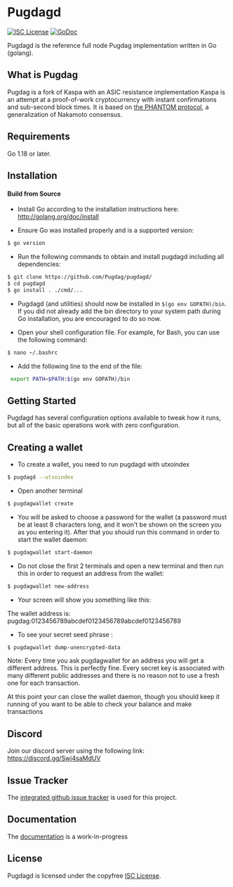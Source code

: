 Pugdagd
========

[![ISC License](http://img.shields.io/badge/license-ISC-blue.svg)](https://choosealicense.com/licenses/isc/)
[![GoDoc](https://img.shields.io/badge/godoc-reference-blue.svg)](http://godoc.org/github.com/Pugdag/pugdagd/)

Pugdagd is the reference full node Pugdag implementation written in Go (golang).

## What is Pugdag

Pugdag is a fork of Kaspa with an ASIC resistance implementation
Kaspa is an attempt at a proof-of-work cryptocurrency with instant confirmations and sub-second block times. It is based on [the PHANTOM protocol](https://eprint.iacr.org/2018/104.pdf), a generalization of Nakamoto consensus.

## Requirements

Go 1.18 or later.

## Installation

#### Build from Source

- Install Go according to the installation instructions here:
  http://golang.org/doc/install

- Ensure Go was installed properly and is a supported version:

```bash
$ go version
```

- Run the following commands to obtain and install pugdagd including all dependencies:

```bash
$ git clone https://github.com/Pugdag/pugdagd/
$ cd pugdagd
$ go install . ./cmd/...
```

- Pugdagd (and utilities) should now be installed in `$(go env GOPATH)/bin`. If you did
  not already add the bin directory to your system path during Go installation,
  you are encouraged to do so now.
  
- Open your shell configuration file. For example, for Bash, you can use the following command:
  
```bash
$ nano ~/.bashrc
```
- Add the following line to the end of the file:

```bash
 export PATH=$PATH:$(go env GOPATH)/bin
```

## Getting Started

Pugdagd has several configuration options available to tweak how it runs, but all
of the basic operations work with zero configuration.

## Creating a wallet

- To create a wallet, you need to run pugdagd with utxoindex

```bash
$ pugdagd --utxoindex
```
- Open another terminal

```bash
$ pugdagwallet create
```

- You will be asked to choose a password for the wallet (a password must be at least 8 characters long, and it won't be shown on the screen you as you entering it). After that you should run this command in order to start the wallet daemon:

```bash
$ pugdagwallet start-daemon
```
- Do not close the first 2 terminals and open a new terminal and then run this in order to request an address from the wallet:

```bash
$ pugdagwallet new-address
```

- Your screen will show you something like this:

The wallet address is:
pugdag:0123456789abcdef0123456789abcdef0123456789

- To see your secret seed phrase :

```bash
$ pugdagwallet dump-unencrypted-data
```

Note: Every time you ask pugdagwallet for an address you will get a different address. This is perfectly fine. Every secret key is associated with many different public addresses and there is no reason not to use a fresh one for each transaction.

At this point your can close the wallet daemon, though you should keep it running of you want to be able to check your balance and make transactions


## Discord
Join our discord server using the following link: https://discord.gg/Swj4saMdUV

## Issue Tracker

The [integrated github issue tracker](https://github.com/Pugdag/pugdagd/issues)
is used for this project.


## Documentation

The [documentation](https://github.com/Pugdag/docs) is a work-in-progress

## License

Pugdagd is licensed under the copyfree [ISC License](https://choosealicense.com/licenses/isc/).

